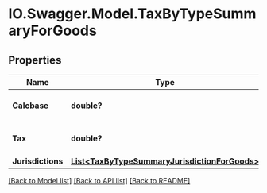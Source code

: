 # IO.Swagger.Model.TaxByTypeSummaryForGoods
## Properties

Name | Type | Description | Notes
------------ | ------------- | ------------- | -------------
**Calcbase** | **double?** | sum of all lines calcbase | [optional] 
**Tax** | **double?** | sum of referenced tax value | [optional] 
**Jurisdictions** | [**List&lt;TaxByTypeSummaryJurisdictionForGoods&gt;**](TaxByTypeSummaryJurisdictionForGoods.md) |  | [optional] 

[[Back to Model list]](../README.md#documentation-for-models) [[Back to API list]](../README.md#documentation-for-api-endpoints) [[Back to README]](../README.md)

